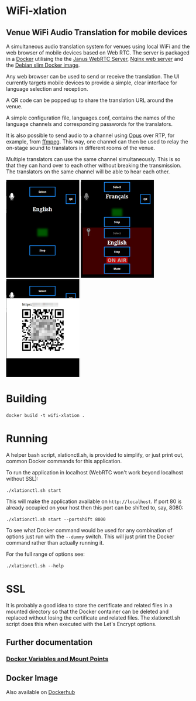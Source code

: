 # WiFi-xlation
## Venue WiFi Audio Translation for mobile devices
A simultaneous audio translation system for venues using local WiFi and the web browser of mobile devices based on Web RTC. The server is packaged in a [Docker](https://www.docker.com/) utilising the the [Janus WebRTC Server](https://github.com/meetecho/janus-gateway), [Nginx web server](https://www.nginx.com/) and the [Debian slim Docker image](https://hub.docker.com/_/debian).

Any web browser can be used to send or receive the translation. The UI currently targets mobile devices to provide a simple, clear interface for language selection and reception.

A QR code can be popped up to share the translation URL around the venue.

A simple configuration file, languages.conf, contains the names of the language channels and corresponding passwords for the translators.

It is also possible to send audio to a channel using [Opus](https://opus-codec.org/) over RTP, for example, from [ffmpeg](https://ffmpeg.org/). This way, one channel can then be used to relay the on-stage sound to translators in different rooms of the venue.

Multiple translators can use the same channel simultaneously. This is so that they can hand over to each other without breaking the transmission. The translators on the same channel will be able to hear each other.

![](src/doc/img/rx.png) ![](src/doc/img/tx.png) ![](src/doc/img/qr.png)


# Building

`docker build -t wifi-xlation .`


# Running

A helper bash script, xlationctl.sh, is provided to simplify, or just print out, common Docker commands for this application.

To run the application in localhost (WebRTC won't work beyond localhost without SSL):

`./xlationctl.sh start`

This will make the application available on `http://localhost`. If port 80 is already occupied on your host then this port can be shifted to, say, 8080:

`./xlationctl.sh start --portshift 8000`

To see what Docker command would be used for any combination of options just run with the `--dummy` switch. This will just print the Docker command rather than actually running it.

For the full range of options see:

`./xlationctl.sh --help`

# SSL

It is probably a good idea to store the certificate and related files in a mounted directory so that the Docker container can be deleted and replaced without losing the certificate and related files. The xlationctl.sh script does this when executed with the Let's Encrypt options.


## Further documentation

### [Docker Variables and Mount Points](src/doc/Docker%20variables%20and%20mount%20points.md)

## Docker Image
Also available on [Dockerhub](https://hub.docker.com/r/simonblandford/wifi-xlation)

